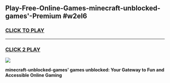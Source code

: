 
## Play-Free-Online-Games-minecraft-unblocked-games'-Premium #w2el6
<h3>
<a href="https://premium.freeplayer.one?title=minecraft-unblocked-games'&ref=8M">CLICK TO PLAY</a></h3>
<hr>

<h3>
<a href="https://premium.freeplayer.one?title=minecraft-unblocked-games'&ref=8M">CLICK 2 PLAY</a>
  
</h3>

<a href="https://premium.freeplayer.one?title=minecraft-unblocked-games'&ref=8M"><img src="https://clearcache.store/games.png"></a>


**minecraft-unblocked-games' games unblocked: Your Gateway to Fun and Accessible Online Gaming**
